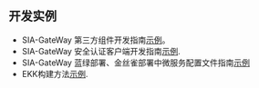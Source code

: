 ## 开发实例
* SIA-GateWay 第三方组件开发指南[示例](/docs/third_guide.md)。
* SIA-GateWay 安全认证客户端开发指南[示例](/docs/safe_guide.md).
* SIA-GateWay 蓝绿部署、金丝雀部署中微服务配置文件指南[示例](/docs/ms_guide.md)
* EKK构建方法[示例](/docs/user_ekk_zh.md).